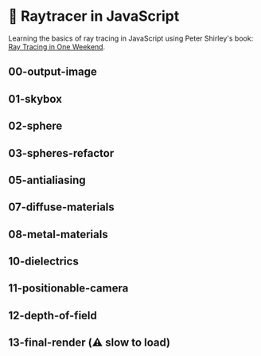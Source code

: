# 🌄 Raytracer in JavaScript

Learning the basics of ray tracing in JavaScript using Peter Shirley's book: [Ray Tracing in One Weekend](https://raytracing.github.io/books/RayTracingInOneWeekend.html).

## 00-output-image

## 01-skybox

## 02-sphere

## 03-spheres-refactor

## 05-antialiasing

## 07-diffuse-materials

## 08-metal-materials

## 10-dielectrics

## 11-positionable-camera

## 12-depth-of-field

## 13-final-render (⚠️ slow to load)
